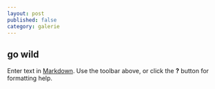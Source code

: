 ```yaml
---
layout: post
published: false
category: galerie
---
```


## go wild

Enter text in [Markdown](http://daringfireball.net/projects/markdown/). Use the toolbar above, or click the **?** button for formatting help.
